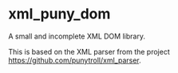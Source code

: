 # xml_puny_dom

A small and incomplete XML DOM library.

This is based on the XML parser from the project https://github.com/punytroll/xml_parser.
